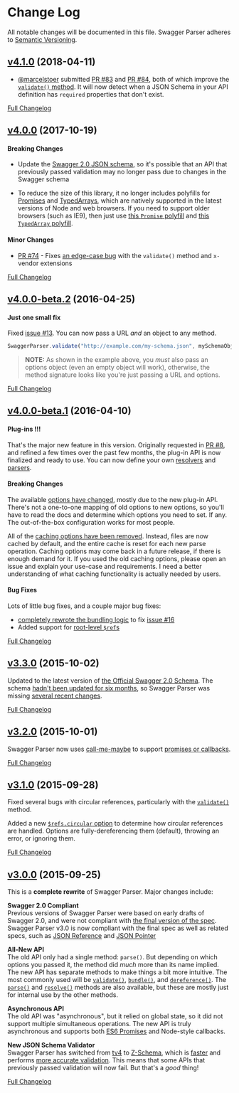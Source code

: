 # Change Log
All notable changes will be documented in this file.
Swagger Parser adheres to [Semantic Versioning](http://semver.org/).


## [v4.1.0](https://github.com/BigstickCarpet/swagger-parser/tree/v4.1.0) (2018-04-11)

- [@marcelstoer](https://github.com/marcelstoer) submitted [PR #83](https://github.com/BigstickCarpet/swagger-parser/pull/83) and [PR #84](https://github.com/BigstickCarpet/swagger-parser/pull/84), both of which improve the [`validate()` method](https://github.com/BigstickCarpet/swagger-parser/blob/master/docs/swagger-parser.md#validateapi-options-callback).  It will now detect when a JSON Schema in your API definition has `required` properties that don't exist.

[Full Changelog](https://github.com/BigstickCarpet/swagger-parser/compare/v4.0.0...v4.1.0)


## [v4.0.0](https://github.com/BigstickCarpet/swagger-parser/tree/v4.0.0) (2017-10-19)

#### Breaking Changes

- Update the [Swagger 2.0 JSON schema](https://www.npmjs.com/package/swagger-schema-official), so it's possible that an API that previously passed validation may no longer pass due to changes in the Swagger schema

- To reduce the size of this library, it no longer includes polyfills for [Promises](https://developer.mozilla.org/en-US/docs/Web/JavaScript/Reference/Global_Objects/Promise) and [TypedArrays](https://developer.mozilla.org/en-US/docs/Web/JavaScript/Reference/Global_Objects/TypedArray), which are natively supported in the latest versions of Node and web browsers.  If you need to support older browsers (such as IE9), then just use [this `Promise` polyfill](https://github.com/stefanpenner/es6-promise) and [this `TypedArray` polyfill](https://github.com/inexorabletash/polyfill/blob/master/typedarray.js).

#### Minor Changes

- [PR #74](https://github.com/BigstickCarpet/swagger-parser/pull/74) - Fixes [an edge-case bug](https://github.com/BigstickCarpet/swagger-parser/issues/73) with the `validate()` method and `x-` vendor extensions

[Full Changelog](https://github.com/BigstickCarpet/swagger-parser/compare/v4.0.0-beta.2...v4.0.0)


## [v4.0.0-beta.2](https://github.com/BigstickCarpet/swagger-parser/tree/v4.0.0-beta.2) (2016-04-25)

#### Just one small fix
Fixed [issue #13](https://github.com/BigstickCarpet/json-schema-ref-parser/issues/13).  You can now pass a URL _and_ an object to any method.

```javascript
SwaggerParser.validate("http://example.com/my-schema.json", mySchemaObject, {})
```

> **NOTE:** As shown in the example above, you _must_ also pass an options object (even an empty object will work), otherwise, the method signature looks like you're just passing a URL and options.

[Full Changelog](https://github.com/BigstickCarpet/swagger-parser/compare/v4.4.0-beta.1...v4.0.0-beta.2)

## [v4.0.0-beta.1](https://github.com/BigstickCarpet/swagger-parser/tree/v4.0.0-beta.1) (2016-04-10)

#### Plug-ins !!!
That's the major new feature in this version. Originally requested in [PR #8](https://github.com/BigstickCarpet/json-schema-ref-parser/pull/8), and refined a few times over the past few months, the plug-in API is now finalized and ready to use. You can now define your own [resolvers](https://github.com/BigstickCarpet/json-schema-ref-parser/blob/v3.0.0/docs/plugins/resolvers.md) and [parsers](https://github.com/BigstickCarpet/json-schema-ref-parser/blob/v3.0.0/docs/plugins/parsers.md).

#### Breaking Changes
The available [options have changed](https://github.com/BigstickCarpet/swagger-parser/blob/releases/4.0.0/docs/options.md), mostly due to the new plug-in API.  There's not a one-to-one mapping of old options to new options, so you'll have to read the docs and determine which options you need to set. If any. The out-of-the-box configuration works for most people.

All of the [caching options have been removed](https://github.com/BigstickCarpet/json-schema-ref-parser/commit/1f4260184bfd370e9cd385b523fb08c098fac6db). Instead, files are now cached by default, and the entire cache is reset for each new parse operation. Caching options may come back in a future release, if there is enough demand for it. If you used the old caching options, please open an issue and explain your use-case and requirements.  I need a better understanding of what caching functionality is actually needed by users.

#### Bug Fixes
Lots of little bug fixes, and a couple major bug fixes:
- [completely rewrote the bundling logic](https://github.com/BigstickCarpet/json-schema-ref-parser/commit/32510a38a29723fb24f56d30f055e7358acdd935) to fix [issue #16](https://github.com/BigstickCarpet/swagger-parser/issues/16)
- Added support for [root-level `$ref`s](https://github.com/BigstickCarpet/json-schema-ref-parser/issues/16)

[Full Changelog](https://github.com/BigstickCarpet/swagger-parser/compare/v3.3.0...v4.0.0-beta.1)


## [v3.3.0](https://github.com/BigstickCarpet/swagger-parser/tree/v3.3.0) (2015-10-02)

Updated to the latest version of [the Official Swagger 2.0 Schema](https://www.npmjs.com/package/swagger-schema-official).  The schema [hadn't been updated for six months](https://github.com/swagger-api/swagger-spec/issues/335), so Swagger Parser was missing [several recent changes](https://github.com/swagger-api/swagger-spec/commits/master/schemas/v2.0/schema.json).

[Full Changelog](https://github.com/BigstickCarpet/swagger-parser/compare/v3.2.0...v3.3.0)


## [v3.2.0](https://github.com/BigstickCarpet/swagger-parser/tree/v3.2.0) (2015-10-01)

Swagger Parser now uses [call-me-maybe](https://www.npmjs.com/package/call-me-maybe) to support [promises or callbacks](https://github.com/BigstickCarpet/swagger-parser/tree/master/docs#callbacks-vs-promises).

[Full Changelog](https://github.com/BigstickCarpet/swagger-parser/compare/v3.1.0...v3.2.0)


## [v3.1.0](https://github.com/BigstickCarpet/swagger-parser/tree/v3.1.0) (2015-09-28)

Fixed several bugs with circular references, particularly with the [`validate()`](https://github.com/BigstickCarpet/swagger-parser/blob/master/docs/swagger-parser.md#validateapi-options-callback) method.

Added a new [`$refs.circular` option](https://github.com/BigstickCarpet/swagger-parser/blob/master/docs/options.md) to determine how circular references are handled.  Options are fully-dereferencing them (default), throwing an error, or ignoring them.

[Full Changelog](https://github.com/BigstickCarpet/swagger-parser/compare/v3.0.0...v3.1.0)


## [v3.0.0](https://github.com/BigstickCarpet/swagger-parser/tree/v3.0.0) (2015-09-25)

This is a **complete rewrite** of Swagger Parser.  Major changes include:

**Swagger 2.0 Compliant**<br>
Previous versions of Swagger Parser were based on early drafts of Swagger 2.0, and were not compliant with [the final version of the spec](https://github.com/swagger-api/swagger-spec/blob/master/versions/2.0.md).  Swagger Parser v3.0 is now compliant with the final spec as well as related specs, such as [JSON Reference](https://tools.ietf.org/html/draft-pbryan-zyp-json-ref-03) and [JSON Pointer](https://tools.ietf.org/html/rfc6901)

**All-New API**<br>
The old API only had a single method: `parse()`.  But depending on which options you passed it, the method did _much_ more than its name implied.  The new API has separate methods to make things a bit more intuitive.  The most commonly used will be [`validate()`](https://github.com/BigstickCarpet/swagger-parser/blob/master/docs/swagger-parser.md#validateapi-options-callback), [`bundle()`](https://github.com/BigstickCarpet/swagger-parser/blob/master/docs/swagger-parser.md#bundleapi-options-callback), and [`dereference()`](https://github.com/BigstickCarpet/swagger-parser/blob/master/docs/swagger-parser.md#dereferenceapi-options-callback).  The [`parse()`](https://github.com/BigstickCarpet/swagger-parser/blob/master/docs/swagger-parser.md#parseapi-options-callback) and [`resolve()`](https://github.com/BigstickCarpet/swagger-parser/blob/master/docs/swagger-parser.md#resolveapi-options-callback) methods are also available, but these are mostly just for internal use by the other methods.

**Asynchronous API**<br>
The old API was "asynchronous", but it relied on global state, so it did not support multiple simultaneous operations.  The new API is truly asynchronous and supports both [ES6 Promises](http://javascriptplayground.com/blog/2015/02/promises/) and Node-style callbacks.

**New JSON Schema Validator**<br>
Swagger Parser has switched from [tv4](https://github.com/geraintluff/tv4) to [Z-Schema](https://github.com/zaggino/z-schema), which is [faster](https://rawgit.com/zaggino/z-schema/master/benchmark/results.html) and performs [more accurate validation](https://github.com/ebdrup/json-schema-benchmark#test-failure-summary).  This means that some APIs that previously passed validation will now fail.  But that's a _good_ thing!

[Full Changelog](https://github.com/BigstickCarpet/swagger-parser/compare/v2.5.0...v3.0.0)

